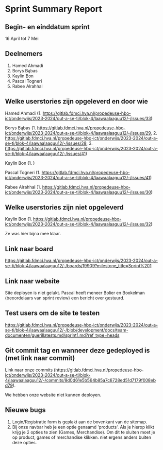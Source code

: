 # Sprint Summary Report

## Begin- en einddatum sprint

16 April tot 7 Mei

## Deelnemers

1. Hamed Ahmadi
2. Borys Bąbas
3. Kaylin Bon
4. Pascal Togneri
5. Rabee Alrahhal

## Welke userstories zijn opgeleverd en door wie

Hamed Ahmadi (1. https://gitlab.fdmci.hva.nl/propedeuse-hbo-ict/onderwijs/2023-2024/out-a-se-ti/blok-4/laawaalaaguu12/-/issues/33)

Borys Bąbas (1. https://gitlab.fdmci.hva.nl/propedeuse-hbo-ict/onderwijs/2023-2024/out-a-se-ti/blok-4/laawaalaaguu12/-/issues/29, 2. https://gitlab.fdmci.hva.nl/propedeuse-hbo-ict/onderwijs/2023-2024/out-a-se-ti/blok-4/laawaalaaguu12/-/issues/28, 3. https://gitlab.fdmci.hva.nl/propedeuse-hbo-ict/onderwijs/2023-2024/out-a-se-ti/blok-4/laawaalaaguu12/-/issues/41)

Kaylin Bon (1. )

Pascal Togneri (1. https://gitlab.fdmci.hva.nl/propedeuse-hbo-ict/onderwijs/2023-2024/out-a-se-ti/blok-4/laawaalaaguu12/-/issues/41)

Rabee Alrahhal (1. https://gitlab.fdmci.hva.nl/propedeuse-hbo-ict/onderwijs/2023-2024/out-a-se-ti/blok-4/laawaalaaguu12/-/issues/30)

## Welke userstories zijn niet opgeleverd

Kaylin Bon (1. https://gitlab.fdmci.hva.nl/propedeuse-hbo-ict/onderwijs/2023-2024/out-a-se-ti/blok-4/laawaalaaguu12/-/issues/32)

Ze was hier bijna mee klaar.

## Link naar board

https://gitlab.fdmci.hva.nl/propedeuse-hbo-ict/onderwijs/2023-2024/out-a-se-ti/blok-4/laawaalaaguu12/-/boards/19909?milestone_title=Sprint%201

## Link naar website

Site deployen is niet gelukt. Pascal heeft meneer Bolier en Bookelman (beoordelaars van sprint review) een bericht over gestuurd.

## Test users om de site te testen

https://gitlab.fdmci.hva.nl/propedeuse-hbo-ict/onderwijs/2023-2024/out-a-se-ti/blok-4/laawaalaaguu12/-/blob/development/docs/team-documenten/guerillatests.md/sprint1.md?ref_type=heads

## Git commit tag en wanneer deze gedeployed is (met link naar commit)

Link naar onze commits (https://gitlab.fdmci.hva.nl/propedeuse-hbo-ict/onderwijs/2023-2024/out-a-se-ti/blok-4/laawaalaaguu12/-/commits/8d0d61e5b564b85a7c8728ed51d7179f008ebd79).

We hebben onze website niet kunnen deployen.

## Nieuwe bugs

1. Login/Registratie form is geplakt aan de bovenkant van de sitemap.
2. Bij onze navbar heb je een optie genaamd 'products'. Als je hierop klikt krijg je 2 opties te zien (Games, Merchandise). Om dit te sluiten moet je op product, games of merchandise klikken. niet ergens anders buiten deze opties.
